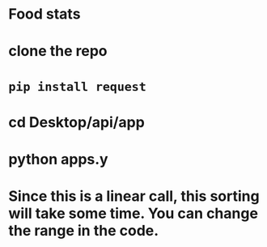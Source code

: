 # Food stats

# clone the repo
# `pip install request`
# cd Desktop/api/app
# python apps.y 
# Since this is a linear call, this sorting will take some time. You can change the range in the code. 
